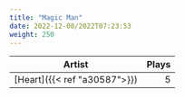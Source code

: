 ```yaml
---
title: "Magic Man"
date: 2022-12-08/2022T07:23:53
weight: 250
---
```




 Artist | Plays 
----- | -----:
[Heart]({{< ref "a30587">}}) | 5
